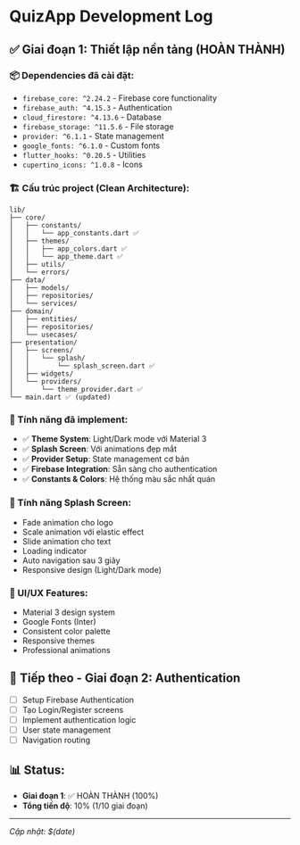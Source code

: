 # QuizApp Development Log

## ✅ Giai đoạn 1: Thiết lập nền tảng (HOÀN THÀNH)

### 📦 Dependencies đã cài đặt:
- `firebase_core: ^2.24.2` - Firebase core functionality
- `firebase_auth: ^4.15.3` - Authentication
- `cloud_firestore: ^4.13.6` - Database
- `firebase_storage: ^11.5.6` - File storage
- `provider: ^6.1.1` - State management
- `google_fonts: ^6.1.0` - Custom fonts
- `flutter_hooks: ^0.20.5` - Utilities
- `cupertino_icons: ^1.0.8` - Icons

### 🏗️ Cấu trúc project (Clean Architecture):
```
lib/
├── core/
│   ├── constants/
│   │   └── app_constants.dart ✅
│   ├── themes/
│   │   ├── app_colors.dart ✅
│   │   └── app_theme.dart ✅
│   ├── utils/
│   └── errors/
├── data/
│   ├── models/
│   ├── repositories/
│   └── services/
├── domain/
│   ├── entities/
│   ├── repositories/
│   └── usecases/
├── presentation/
│   ├── screens/
│   │   └── splash/
│   │       └── splash_screen.dart ✅
│   ├── widgets/
│   └── providers/
│       └── theme_provider.dart ✅
└── main.dart ✅ (updated)
```

### 🎨 Tính năng đã implement:
- ✅ **Theme System**: Light/Dark mode với Material 3
- ✅ **Splash Screen**: Với animations đẹp mắt
- ✅ **Provider Setup**: State management cơ bản
- ✅ **Firebase Integration**: Sẵn sàng cho authentication
- ✅ **Constants & Colors**: Hệ thống màu sắc nhất quán

### 🚀 Tính năng Splash Screen:
- Fade animation cho logo
- Scale animation với elastic effect
- Slide animation cho text
- Loading indicator
- Auto navigation sau 3 giây
- Responsive design (Light/Dark mode)

### 📱 UI/UX Features:
- Material 3 design system
- Google Fonts (Inter)
- Consistent color palette
- Responsive themes
- Professional animations

## 🎯 Tiếp theo - Giai đoạn 2: Authentication
- [ ] Setup Firebase Authentication
- [ ] Tạo Login/Register screens
- [ ] Implement authentication logic
- [ ] User state management
- [ ] Navigation routing

## 📊 Status: 
- **Giai đoạn 1**: ✅ HOÀN THÀNH (100%)
- **Tổng tiến độ**: 10% (1/10 giai đoạn)

---
*Cập nhật: $(date)*
